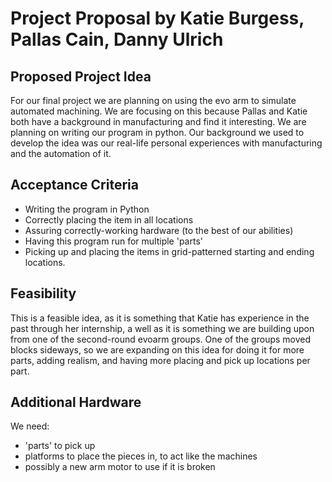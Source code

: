 # Project Proposal by Katie Burgess, Pallas Cain, Danny Ulrich

## Proposed Project Idea

For our final project we are planning on using the evo arm to simulate automated machining. We are focusing on this because Pallas and Katie both have a background in manufacturing and find it interesting. We are planning on writing our program in python. Our background we used to develop the idea was our real-life personal experiences with manufacturing and the automation of it.

## Acceptance Criteria

- Writing the program in Python
- Correctly placing the item in all locations
- Assuring correctly-working hardware (to the best of our abilities)
- Having this program run for multiple 'parts'
- Picking up and placing the items in grid-patterned starting and ending locations.

## Feasibility

This is a feasible idea, as it is something that Katie has experience in the past through her internship, a well as it is something we are building upon from one of the second-round evoarm groups. One of the groups moved blocks sideways, so we are expanding on this idea for doing it for more parts, adding realism, and having more placing and pick up locations per part.

## Additional Hardware

We need:

- 'parts' to pick up
- platforms to place the pieces in, to act like the machines
- possibly a new arm motor to use if it is broken
